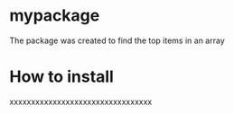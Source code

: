 # mypackage
The package was created to find the top items in an array 

# How to install
xxxxxxxxxxxxxxxxxxxxxxxxxxxxxxxxx
